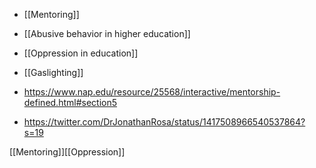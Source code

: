 - [[Mentoring]]
- [[Abusive behavior in higher education]]
- [[Oppression in education]]
- [[Gaslighting]]

- https://www.nap.edu/resource/25568/interactive/mentorship-defined.html#section5
- https://twitter.com/DrJonathanRosa/status/1417508966540537864?s=19

[[Mentoring]][[Oppression]]
